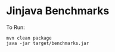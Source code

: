 Jinjava Benchmarks
==================

To Run:

    mvn clean package
    java -jar target/benchmarks.jar


